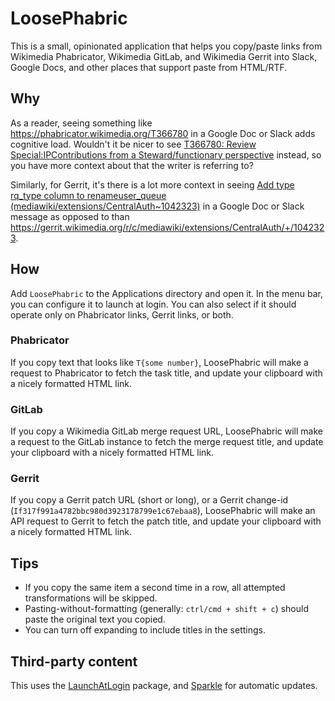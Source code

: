 # LoosePhabric

This is a small, opinionated application that helps you copy/paste links from Wikimedia Phabricator, Wikimedia GitLab, and Wikimedia Gerrit into Slack, Google Docs, and other places that support paste from HTML/RTF.

## Why

As a reader, seeing something like https://phabricator.wikimedia.org/T366780 in a Google Doc or Slack adds cognitive load. Wouldn't it be nicer to see [T366780: Review Special:IPContributions from a Steward/functionary perspective](https://phabricator.wikimedia.org/T366780) instead, so you have more context about that the writer is referring to?

Similarly, for Gerrit, it's there is a lot more context in seeing [Add type rq_type column to renameuser_queue (mediawiki/extensions/CentralAuth~1042323)](https://gerrit.wikimedia.org/r/c/mediawiki/extensions/CentralAuth/+/1042323) in a Google Doc or Slack message as opposed to than https://gerrit.wikimedia.org/r/c/mediawiki/extensions/CentralAuth/+/1042323.

## How

Add `LoosePhabric` to the Applications directory and open it. In the menu bar, you can configure it to launch at login. You can also select if it should operate only on Phabricator links, Gerrit links, or both.

### Phabricator

If you copy text that looks like `T{some number}`, LoosePhabric will make a request to Phabricator to fetch the task title, and update your clipboard with a nicely formatted HTML link.

### GitLab

If you copy a Wikimedia GitLab merge request URL, LoosePhabric will make a request to the GitLab instance to fetch the merge request title, and update your clipboard with a nicely formatted HTML link.

### Gerrit

If you copy a Gerrit patch URL (short or long), or a Gerrit change-id (`If317f991a4782bbc980d3923178799e1c67ebaa8`), LoosePhabric will make an API request to Gerrit to fetch the patch title, and update your clipboard with a nicely formatted HTML link.

## Tips

* If you copy the same item a second time in a row, all attempted transformations will be skipped.
* Pasting-without-formatting (generally: `ctrl/cmd + shift + c`) should paste the original text you copied.
* You can turn off expanding to include titles in the settings.


## Third-party content

This uses the [LaunchAtLogin](https://github.com/sindresorhus/LaunchAtLogin-modern) package, and [Sparkle](https://sparkle-project.org) for automatic updates.
